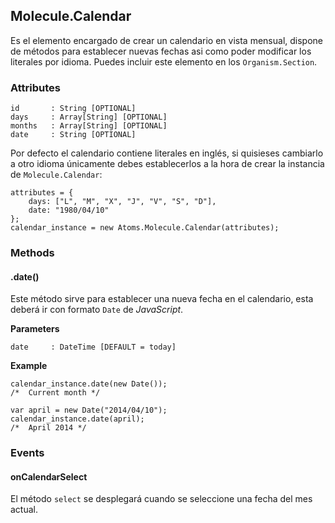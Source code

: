 ## Molecule.Calendar
Es el elemento encargado de crear un calendario en vista mensual, dispone de métodos para establecer nuevas fechas asi como poder modificar los literales por idioma. Puedes incluir este elemento en los `Organism.Section`.

### Attributes
```
id       : String [OPTIONAL]
days     : Array[String] [OPTIONAL]
months   : Array[String] [OPTIONAL]
date     : String [OPTIONAL]
```

Por defecto el calendario contiene literales en inglés, si quisieses cambiarlo a otro idioma únicamente debes establecerlos a la hora de crear la instancia de `Molecule.Calendar`:

```
attributes = {
	days: ["L", "M", "X", "J", "V", "S", "D"],
	date: "1980/04/10"	
};
calendar_instance = new Atoms.Molecule.Calendar(attributes);
```

### Methods
#### .date()
Este método sirve para establecer una nueva fecha en el calendario, esta deberá ir con formato `Date` de *JavaScript*.

**Parameters**

```
date     : DateTime [DEFAULT = today]
```
**Example**

```
calendar_instance.date(new Date());
/*  Current month */

var april = new Date("2014/04/10");
calendar_instance.date(april);
/*  April 2014 */
```

### Events

#### onCalendarSelect
El método `select` se desplegará cuando se seleccione una fecha del mes actual.
